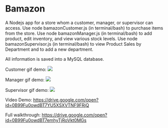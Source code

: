 # Bamazon
A Nodejs app for a store whom a customer, manager, or supervisor can access.
Use node bamazonCustomer.js (in terminal/bash) to purchase items from the store.
Use node bamazonManager.js (in terminal/bash) to add product, edit inventory, and view various stock levels.
Use node bamazonSupervisor.js (in terminal/bash) to view Product Sales by Department and to add a new department.

All information is saved into a MySQL database.

Customer gif demo:
![](customer_demo.gif)

Manager gif demo:
![](manager_demo.gif)

Supervisor gif demo:
![](supervisor_demo.gif)

Video Demo:
https://drive.google.com/open?id=0B99Fu0owdBT7YU5XSXVTNF9FRjQ

Full walkthrough:
https://drive.google.com/open?id=0B99Fu0owdBT7emhyTjRoVkt0MGs
